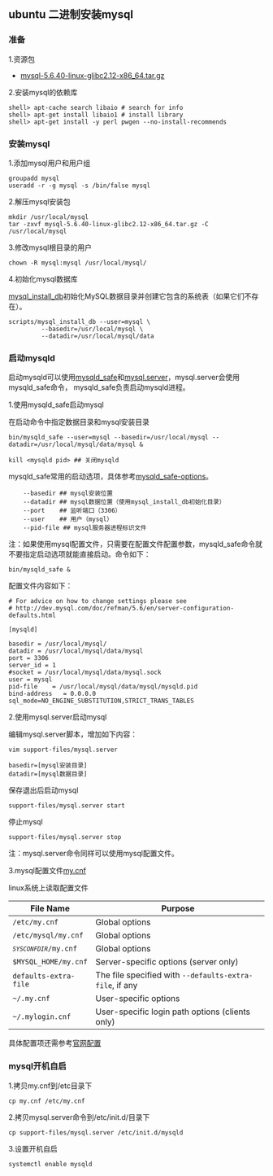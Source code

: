 ## ubuntu 二进制安装mysql

### 准备

1.资源包

- [mysql-5.6.40-linux-glibc2.12-x86_64.tar.gz](https://dev.mysql.com/downloads/mysql/5.6.html#downloads)


2.安装mysql的依赖库

	shell> apt-cache search libaio # search for info
	shell> apt-get install libaio1 # install library
	shell> apt-get install -y perl pwgen --no-install-recommends

### 安装mysql

1.添加mysql用户和用户组
	
	groupadd mysql
	useradd -r -g mysql -s /bin/false mysql
2.解压mysql安装包

	mkdir /usr/local/mysql
	tar -zxvf mysql-5.6.40-linux-glibc2.12-x86_64.tar.gz -C /usr/local/mysql

3.修改mysql根目录的用户

	chown -R mysql:mysql /usr/local/mysql/

4.初始化mysql数据库

[mysql_install_db](https://dev.mysql.com/doc/refman/5.6/en/mysql-install-db.html)初始化MySQL数据目录并创建它包含的系统表（如果它们不存在）。

	scripts/mysql_install_db --user=mysql \
	         --basedir=/usr/local/mysql \
	         --datadir=/usr/local/mysql/data

### 启动mysqld

启动mysqld可以使用[mysqld_safe](https://dev.mysql.com/doc/refman/5.6/en/mysqld-safe.html)和[mysql.server](https://dev.mysql.com/doc/refman/5.6/en/mysql-server.html)，mysql.server会使用mysqld_safe命令，
mysqld_safe负责启动mysqld进程。

1.使用mysqld_safe启动mysql

在启动命令中指定数据目录和mysql安装目录

	bin/mysqld_safe --user=mysql --basedir=/usr/local/mysql --datadir=/usr/local/mysql/data/mysql & 
	
	kill <mysqld pid> ## 关闭mysqld


mysqld_safe常用的启动选项，具体参考[mysqld_safe-options](https://dev.mysql.com/doc/refman/5.6/en/mysqld-safe.html)。

		--basedir ## mysql安装位置 
		--datadir ## mysql数据位置（使用mysql_install_db初始化目录）
		--port    ## 监听端口（3306）
		--user    ## 用户（mysql）
		--pid-file ## mysql服务器进程标识文件

注：如果使用mysql配置文件，只需要在配置文件配置参数，mysqld_safe命令就不要指定启动选项就能直接启动。命令如下：

	bin/mysqld_safe &

配置文件内容如下：
	
	# For advice on how to change settings please see
	# http://dev.mysql.com/doc/refman/5.6/en/server-configuration-defaults.html
	
	[mysqld]
	
	basedir = /usr/local/mysql/
	datadir = /usr/local/mysql/data/mysql
	port = 3306
	server_id = 1
	#socket = /usr/local/mysql/data/mysql.sock
	user = mysql
	pid-file    = /usr/local/mysql/data/mysql/mysqld.pid
	bind-address   = 0.0.0.0
	sql_mode=NO_ENGINE_SUBSTITUTION,STRICT_TRANS_TABLES

2.使用mysql.server启动mysql

编辑mysql.server脚本，增加如下内容：

	vim support-files/mysql.server
	
	basedir=[mysql安装目录]
	datadir=[mysql数据目录]

保存退出后启动mysql

	support-files/mysql.server start

停止mysql

	support-files/mysql.server stop

注：mysql.server命令同样可以使用mysql配置文件。

3.mysql配置文件[my.cnf](https://dev.mysql.com/doc/refman/5.6/en/option-files.html)

linux系统上读取配置文件

<table summary="Option files read by MySQL programs on Unix and Unix-like systems."><colgroup><col width="30%"><col width="70%"></colgroup><thead><tr>
          <th scope="col">File Name</th>
          <th scope="col">Purpose</th>
        </tr></thead><tbody><tr>
          <td scope="row"><code class="filename">/etc/my.cnf</code></td>
          <td>Global options</td>
        </tr><tr>
          <td scope="row"><code class="filename">/etc/mysql/my.cnf</code></td>
          <td>Global options</td>
        </tr><tr>
          <td scope="row"><code class="filename"><em class="replaceable"><code>SYSCONFDIR</code></em>/my.cnf</code></td>
          <td>Global options</td>
        </tr><tr>
          <td scope="row"><code class="filename">$MYSQL_HOME/my.cnf</code></td>
          <td>Server-specific options (server only)</td>
        </tr><tr>
          <td scope="row"><code class="literal">defaults-extra-file</code></td>
          <td>The file specified with
            <code class="option">--defaults-extra-file</code>, if
            any</td>
        </tr><tr>
          <td scope="row"><code class="filename">~/.my.cnf</code></td>
          <td>User-specific options</td>
        </tr><tr>
          <td scope="row"><code class="filename">~/.mylogin.cnf</code></td>
          <td>User-specific login path options (clients only)</td>
</tr></tbody></table>

具体配置项还需参考[官网配置](https://dev.mysql.com/doc/refman/5.6/en/option-files.html)

### mysql开机自启

1.拷贝my.cnf到/etc目录下

	cp my.cnf /etc/my.cnf

2.拷贝mysql.server命令到/etc/init.d/目录下

	cp support-files/mysql.server /etc/init.d/mysqld

3.设置开机自启

	systemctl enable mysqld
